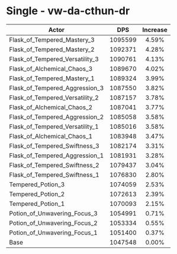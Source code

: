# Single - vw-da-cthun-dr
| Actor | DPS | Increase |
|---|:---:|:---:|
|Flask_of_Tempered_Mastery_3|1095599|4.59%|
|Flask_of_Tempered_Mastery_2|1092371|4.28%|
|Flask_of_Tempered_Versatility_3|1090761|4.13%|
|Flask_of_Alchemical_Chaos_3|1089670|4.02%|
|Flask_of_Tempered_Mastery_1|1089324|3.99%|
|Flask_of_Tempered_Aggression_3|1087550|3.82%|
|Flask_of_Tempered_Versatility_2|1087157|3.78%|
|Flask_of_Alchemical_Chaos_2|1087041|3.77%|
|Flask_of_Tempered_Aggression_2|1085058|3.58%|
|Flask_of_Tempered_Versatility_1|1085016|3.58%|
|Flask_of_Alchemical_Chaos_1|1083948|3.47%|
|Flask_of_Tempered_Swiftness_3|1082174|3.31%|
|Flask_of_Tempered_Aggression_1|1081931|3.28%|
|Flask_of_Tempered_Swiftness_2|1079437|3.04%|
|Flask_of_Tempered_Swiftness_1|1076830|2.80%|
|Tempered_Potion_3|1074059|2.53%|
|Tempered_Potion_2|1072613|2.39%|
|Tempered_Potion_1|1070093|2.15%|
|Potion_of_Unwavering_Focus_3|1054991|0.71%|
|Potion_of_Unwavering_Focus_2|1053334|0.55%|
|Potion_of_Unwavering_Focus_1|1051400|0.37%|
|Base|1047548|0.00%|
